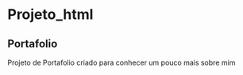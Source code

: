 # Projeto_html
 ## Portafolio
 
  Projeto de Portafolio criado para conhecer um pouco mais sobre mim
